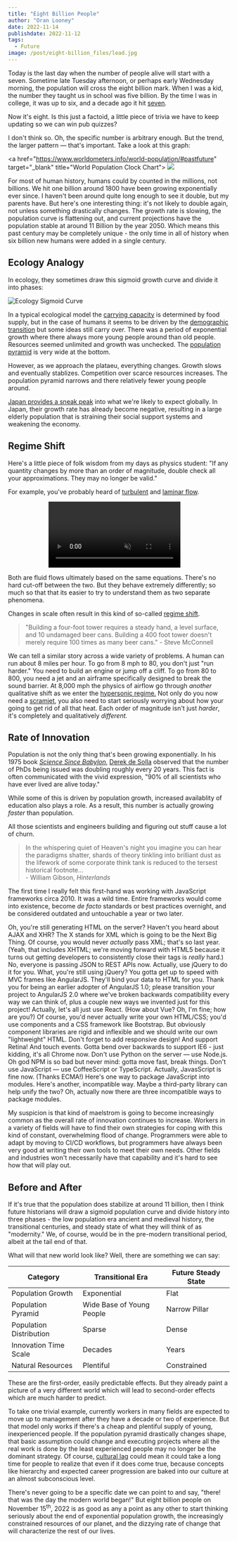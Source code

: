 ```yaml
---
title: "Eight Billion People"
author: "Oran Looney"
date: 2022-11-14
publishdate: 2022-11-12
tags:
  - Future
image: /post/eight-billion_files/lead.jpg
---
```


Today is the last day when the number of people alive will start with a seven.
Sometime late Tuesday afternoon, or perhaps early Wednesday morning, the
population will cross the eight billion mark. When I
was a kid, the number they taught us in school was five billion. By the time I
was in college, it was up to six, and a decade ago it hit [seven][7BH]. 

Now it's eight. Is this just a factoid, a little piece of trivia we have to keep
updating so we can win pub quizzes?

I don't think so. Oh, the specific number is arbitrary enough.  But the trend,
the larger pattern &mdash; that's important. Take a look at this graph:

<a href="https://www.worldometers.info/world-population/#pastfuture" target="_blank" title+"World Population Clock Chart">
  <img src="/post/eight-billion_files/population.png">
</a>

For most of human history, humans could by counted in the millions, not billions.
We hit one billion around 1800 have been growing exponentially ever since. I haven't
been around quite long enough to see it double, but my parents have. But here's one
interesting thing: it's not likely to double again, not unless something drastically
changes. The growth rate is slowing, the population curve is flattening out, and
current projections have the population stable at around 11 Billion by the year 2050.
Which means this past century may be completely unique - the only time in all of 
history when six billion new humans were added in a single century.

Ecology Analogy
---------------

In ecology, they sometimes draw this sigmoid growth curve and divide it into phases:

![Ecology Sigmoid Curve](/post/eight-billion_files/sigmoid.png)

In a typical ecological model the [carrying capacity][CC] is determined by
food supply,  but in the case of humans it seems to be driven by the [demographic
transition][DT] but some ideas still carry over. There was a period of exponential
growth where there always more young people around than old people. Resources seemed
unlimited and growth was unchecked. The [population pyramid][PP] is very wide at the bottom.

However, as we approach the plataeu, everything changes. Growth slows and
eventually stablizes. Competition over scarce resources increases. The
population pyramid narrows and there relatively fewer young people around.

[Japan provides a sneak peak][AOJ] into what we're likely to expect globally. In
Japan, their growth rate has already become negative, resulting in a large
elderly population that is straining their social support systems and weakening
the economy.


Regime Shift
------------

Here's a little piece of folk wisdom from my days as physics student: "If any
quantity changes by more than an order of magnitude, double check all your
approximations. They may no longer be valid." 

For example, you've probably heard of [turbulent][TF] and [laminar flow][LF].

<div style="width: 320px; padding: 0px; margin: auto;">
<video controls autoplay loop muted>
  <source src="/post/eight-billion_files/laminar_turbulent.mp4" type="video/mp4">
  <img src="/post/eight-billion_files/laminar_turbulent.png" title="Static Illustration of Turbulent vs. Laminar Flow.">
</video>
</div>

Both are fluid flows ultimately based on the same equations. There's
no hard cut-off between the two. But they behave extremely differently; so much
so that that its easier to try to understand them as two separate phenomena.

Changes in scale often result in this kind of so-called [regime shift][RS].  

> "Building a four-foot tower requires a steady hand, a level surface, and 10
> undamaged beer cans. Building a 400 foot tower doesn't merely require 100
> times as many beer cans." - Steve McConnell

We can tell a similar story across a wide variety of problems. A human can run
about 8 miles per hour. To go from 8 mph to 80, you don't just "run harder."
You need to build an engine or jump off a cliff. To go from 80 to 800, you need
a jet and an airframe specifically designed to break the sound barrier. At
8,000 mph the physics of airflow go through *another* qualitative shift as we
enter the [hypersonic regime.][HR] Not only do you now need a [scramjet][SJ],
you also need to start seriously worrying about how your going to get rid of
all that heat. Each order of magnitude isn't just *harder*, it's completely and
qualitatively *different.* 


Rate of Innovation
------------------

Population is not the only thing that's been growing exponentially. In his 1975
book [*Science Since Babylon*][SSB], [Derek de Solla][DS] observed that the
number of PhDs being issued was doubling roughly every 20 years. This fact is
often communicated with the vivid expression, "90% of all scientists who have
ever lived are alive today." 

While some of this is driven by population growth, increased availablity
of education also plays a role. As a result, this number is actually growing
*faster* than population.

All those scientists and engineers building and figuring out stuff
cause a lot of churn.

> In the whispering quiet of Heaven's night you imagine you can hear the
> paradigms shatter, shards of theory tinkling into brilliant dust as the
> lifework of some corporate think tank is reduced to the tersest historical
> footnote...
> <br>- William Gibson, *Hinterlands*

The first time I really felt this first-hand was working with JavaScript
frameworks circa 2010. It was a wild time. Entire frameworks would come into
existence, become *de facto* standards or best practices overnight, and be
considered outdated and untouchable a year or two later.

Oh, you're still generating HTML on the server? Haven't you heard about
AJAX and XHR? The X stands for XML which is going to be the Next Big Thing. Of course,
you would never *actually* pass XML; that's so last year.  (Yeah, that includes XHTML;
we're moving forward with HTML5 because it turns out getting developers to
consistently close their tags is *really* hard.) No, everyone is passing JSON to
REST APIs now. Actually, use jQuery to do it for you. What, you're still using
jQuery?  You gotta get up to speed with MVC frames like AngularJS. They'll bind
your data to HTML for you. Thank you for being an earlier adopter of AngularJS
1.0; please transition your project to AngularJS 2.0 where we've broken
backwards compatibility every way we can think of, plus a couple new ways we
invented just for this project! Actually, let's all just use React. (How about
Vue? Oh, I'm fine; how are you?)  Of course, you'd never actually write your
own HTML/CSS; you'd use components and a CSS framework like Bootstrap. But
obviously component libraries are rigid and inflexible and we should write our
own "lightweight" HTML.  Don't forget to add responsive design! And support
Retina! And touch events. Gotta bend over backwards to support IE6 - just
kidding, it's all Chrome now. Don't use Python on the server &mdash; use
Node.js. Oh god NPM is so bad but never mind: gotta move fast, break things.
Don't use JavaScript &mdash; use CoffeeScript or TypeScript. Actually,
JavasScript is fine now. (Thanks ECMA!) Here's one way to package JavaScript into
modules. Here's another, incompatible way. Maybe a third-party library can help
unify the two? Oh, actually now there are three incompatible ways to package
modules.

My suspicion is that kind of maelstrom is going to become increasingly
common as the overall rate of innovation continues to increase. Workers in 
a variety of fields will have to find their own strategies for coping with
this kind of constant, overwhelming flood of change. Programmers were able
to adapt by moving to CI/CD workflows, but programmers have always been
very good at writing their own tools to meet their own needs. Other fields
and industries won't necessarily have that capability and it's hard to
see how that will play out.

Before and After
----------------

If it's true that the population does stabilize at around 11 billion, then I
think future historians will draw a sigmoid population curve and divide history
into three phases - the low population era ancient and medieval history, the
transitional centuries, and steady state of what they will think of as
"modernity." We, of course, would be in the pre-modern transitional period,
albeit at the tail end of that. 

What will that new world look like? Well, there are something we can say:

| Category | Transitional Era | Future Steady State |
| -------- | ---------------- | ------------------- |
| Population Growth | Exponential | Flat |
| Population Pyramid | Wide Base of Young People | Narrow Pillar |
| Population Distribution | Sparse | Dense |
| Innovation Time Scale | Decades | Years |
| Natural Resources | Plentiful | Constrained |

These are the first-order, easily predictable effects. But they already
paint a picture of a very different world which will lead to second-order
effects which are much harder to predict. 

To take one trivial example, currently workers in many fields are expected to
move up to management after they have a decade or two of experience. But
that model only works if there's a cheap and plentiful supply of young,
inexperienced people. If the population pyramid drastically changes shape,
that basic assumption could change and executing projects where all 
the real work is done by the least experienced people may no longer be
the dominant strategy. Of course, [cultural lag][CL] could mean it could
take a long time for people to realize that even if it does come true,
because concepts like hierarchy and expected career progression are
baked into our culture at an almost subconscious level.

There's never going to be a specific date we can point to and say, "there!
that was the day the modern world began!" But eight billion people on November
15<sup>th</sup>, 2022 is as good as any a point as any other to start thinking
seriously about the end of exponential population growth, the increasingly
constrained resources of our planet, and the dizzying rate of change that will
characterize the rest of our lives.


[HR]: https://en.wikipedia.org/wiki/Hypersonic_speed
[SJ]: https://en.wikipedia.org/wiki/Scramjet
[SSB]: https://www.librarything.com/work/1749640
[DS]: https://en.wikipedia.org/wiki/Derek_J._de_Solla_Price
[DT]: https://en.wikipedia.org/wiki/Demographic_transition
[RR]: https://en.wikipedia.org/wiki/Total_fertility_rate#Replacement_rates
[7BH]: https://en.wikipedia.org/wiki/7_Billion_Humans
[TF]: https://physics.info/turbulence/
[LF]: https://en.wikipedia.org/wiki/Laminar_flow
[CC]: https://en.wikipedia.org/wiki/Carrying_capacity
[PP]: https://education.nationalgeographic.org/resource/population-pyramid
[AOJ]: https://en.wikipedia.org/wiki/Aging_of_Japan
[RS]: https://en.wikipedia.org/wiki/Regime_shift
[CL]: https://en.wikipedia.org/wiki/Cultural_lag
